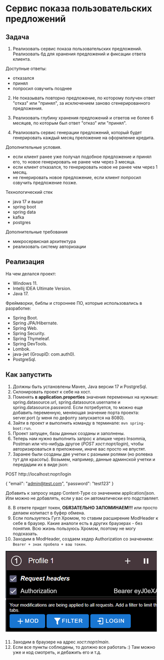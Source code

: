 # Сервис показа пользовательских предложений

## Задача

1. Реализовать сервис показа пользовательских предложений. Реализовать бд для хранения предложений и фиксации ответа клиента.

Доступные ответы:

- отказался
- принял
- попросил озвучить позднее

2. Не показывать повторно предложение, по которому получен ответ "отказ" или "принял", за исключением заново сгенерированного предложения.

3. Реализовать глубину хранения предложений и ответов не более 6 месяцев, по которым был ответ "отказ" или "принял".

4. Реализовать сервис генерации предложений, который будет генерировать каждый месяц преложение на оформление кредита.

Дополнительные условия.

- если клиент ранее уже получал подобное предложение и принял его, то новое генерировать не ранее чем через 3 месяца.
- если клиент отказался, то генерировать новое не ранее чем через 1 месяц.
- не генерировать новое предложение, если клиент попросил озвучить предложение позже.

Технологический стек

- java 17 и выше
- spring boot
- spring data
- kafka
- postgres

Дополнительные требования

- микросервисная архитектура
- реализовать систему авторизации

## Реализация

На чем делался проект:
- Windows 11.
- Intellij IDEA Ultimate Version.
- Java 17.

Фреймворки, библы и стороннее ПО, которые использовались в разработке:
- Spring Boot.
- Spring JPA/Hibernate.
- Spring Web.
- Spring Security.
- Spring Thymeleaf.
- Spring DevTools.
- Lombok.
- java-jwt (GroupID: com.auth0).
- PostgreSql.

## Как запустить

1. Должны быть установлены Maven, Java версии 17 и PostgreSql. 
2. Склонировать проект к себе на хост.
3. Поменять **в application.properties** значения переменных на нужные: spring.datasource.url, spring.datasource.username и spring.datasource.password. Если потребуется, то можно еще добавить переменную, меняющая значение порта проекта: server.port (у меня по дефолту запускается на 8080).
4. Зайти в проект и выполнить команду в терминале: ``mvn spring-boot:run``.
5. Проект запущен, базы данных созданы и заполнены.
6. Теперь нам нужно выполнить запрос к апишке через Insomnia, Postman или что-нибудь другое (_POST хост:порт/login_), чтобы авторизироваться в приложении, иначе вас просто не впустят.
7. Заранее были созданы две учетки с разными ролями (но ролевка тут для красоты). Возьмем, например, данные админской учетки и передадим их в виде json:

POST http://localhost:порт/login

{
    "email": "admin@test.com",
    "password": "test123"
}

Добавить к запросу хедер Content-Type со значением application/json. Или можно не добавлять, если у вас он автоматически его подставляет.

8. В ответе придет токен, **ОБЯЗАТЕЛЬНО ЗАПОМИНАЕМ!!!** или просто делаем копипаст в буфер обмена.
9. Если пользуетесь Гугл Хромом, то ставим расширение ModHeader к себе в браузер. Какие аналоги есть в других браузерах - без понятия. Всю жизнь пользуюсь Хромом, поэтому не могу подсказать.
10. Заходим в ModHeader, создаем хедер Authorization со значением: ``Bearer + знак пробела + ваш токен``.

![2](imgs/2.png)

11. Заходим в браузере на адрес _хост:порт/main_.
12. Если все пункты соблюдены, то должно все работать :) Там можно уже и код смотреть, и дебажить его и т.д.